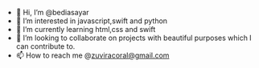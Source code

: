 - 👋 Hi, I’m @bediasayar
- 👀 I’m interested in javascript,swift and python
- 🌱 I’m currently learning html,css and swift
- 💞️ I’m looking to collaborate on projects with beautiful purposes which I can contribute to.
- 📫 How to reach me @zuviracoral@gmail.com

<!---
bediasayar/bediasayar is a ✨ special ✨ repository because its `README.md` (this file) appears on your GitHub profile.
You can click the Preview link to take a look at your changes.
--->

